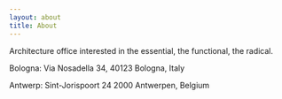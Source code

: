 ```yaml
---
layout: about
title: About
---
```

Architecture office interested in the essential, the functional, the radical.

Bologna: Via Nosadella 34, 
40123 Bologna, Italy

Antwerp: Sint-Jorispoort 24
2000 Antwerpen, Belgium
 
